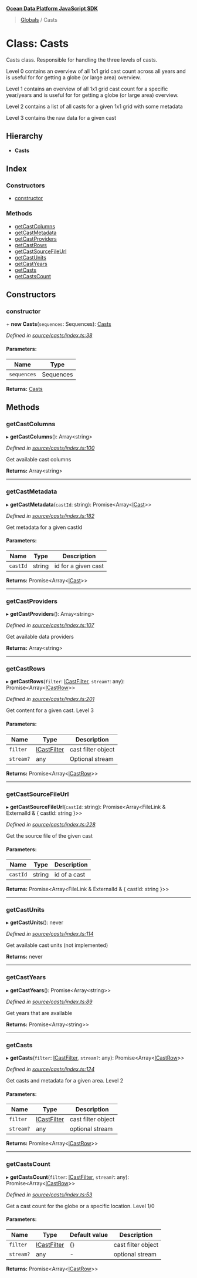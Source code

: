 **[Ocean Data Platform JavaScript SDK](../README.md)**

> [Globals](../README.md) / Casts

# Class: Casts

Casts class. Responsible for handling the three levels of casts.

Level 0 contains an overview of all 1x1 grid cast count across all years and is useful
for for getting a globe (or large area) overview.

Level 1 contains an overview of all 1x1 grid cast count for a specific year/years and is useful
for for getting a globe (or large area) overview.

Level 2 contains a list of all casts for a given 1x1 grid with some metadata

Level 3 contains the raw data for a given cast

## Hierarchy

* **Casts**

## Index

### Constructors

* [constructor](casts.md#constructor)

### Methods

* [getCastColumns](casts.md#getcastcolumns)
* [getCastMetadata](casts.md#getcastmetadata)
* [getCastProviders](casts.md#getcastproviders)
* [getCastRows](casts.md#getcastrows)
* [getCastSourceFileUrl](casts.md#getcastsourcefileurl)
* [getCastUnits](casts.md#getcastunits)
* [getCastYears](casts.md#getcastyears)
* [getCasts](casts.md#getcasts)
* [getCastsCount](casts.md#getcastscount)

## Constructors

### constructor

\+ **new Casts**(`sequences`: Sequences): [Casts](casts.md)

*Defined in [source/casts/index.ts:38](https://github.com/C4IROcean/odp-sdk-js/blob/0e2fd46/source/casts/index.ts#L38)*

#### Parameters:

Name | Type |
------ | ------ |
`sequences` | Sequences |

**Returns:** [Casts](casts.md)

## Methods

### getCastColumns

▸ **getCastColumns**(): Array\<string>

*Defined in [source/casts/index.ts:100](https://github.com/C4IROcean/odp-sdk-js/blob/0e2fd46/source/casts/index.ts#L100)*

Get available cast columns

**Returns:** Array\<string>

___

### getCastMetadata

▸ **getCastMetadata**(`castId`: string): Promise\<Array\<[ICast](../interfaces/icast.md)>>

*Defined in [source/casts/index.ts:182](https://github.com/C4IROcean/odp-sdk-js/blob/0e2fd46/source/casts/index.ts#L182)*

Get metadata for a given castId

#### Parameters:

Name | Type | Description |
------ | ------ | ------ |
`castId` | string | id for a given cast  |

**Returns:** Promise\<Array\<[ICast](../interfaces/icast.md)>>

___

### getCastProviders

▸ **getCastProviders**(): Array\<string>

*Defined in [source/casts/index.ts:107](https://github.com/C4IROcean/odp-sdk-js/blob/0e2fd46/source/casts/index.ts#L107)*

Get available data providers

**Returns:** Array\<string>

___

### getCastRows

▸ **getCastRows**(`filter`: [ICastFilter](../interfaces/icastfilter.md), `stream?`: any): Promise\<Array\<[ICastRow](../interfaces/icastrow.md)>>

*Defined in [source/casts/index.ts:201](https://github.com/C4IROcean/odp-sdk-js/blob/0e2fd46/source/casts/index.ts#L201)*

Get content for a given cast. Level 3

#### Parameters:

Name | Type | Description |
------ | ------ | ------ |
`filter` | [ICastFilter](../interfaces/icastfilter.md) | cast filter object |
`stream?` | any | Optional stream  |

**Returns:** Promise\<Array\<[ICastRow](../interfaces/icastrow.md)>>

___

### getCastSourceFileUrl

▸ **getCastSourceFileUrl**(`castId`: string): Promise\<Array\<FileLink & ExternalId & { castId: string  }>>

*Defined in [source/casts/index.ts:228](https://github.com/C4IROcean/odp-sdk-js/blob/0e2fd46/source/casts/index.ts#L228)*

Get the source file of the given cast

#### Parameters:

Name | Type | Description |
------ | ------ | ------ |
`castId` | string | id of a cast  |

**Returns:** Promise\<Array\<FileLink & ExternalId & { castId: string  }>>

___

### getCastUnits

▸ **getCastUnits**(): never

*Defined in [source/casts/index.ts:114](https://github.com/C4IROcean/odp-sdk-js/blob/0e2fd46/source/casts/index.ts#L114)*

Get available cast units (not implemented)

**Returns:** never

___

### getCastYears

▸ **getCastYears**(): Promise\<Array\<string>>

*Defined in [source/casts/index.ts:89](https://github.com/C4IROcean/odp-sdk-js/blob/0e2fd46/source/casts/index.ts#L89)*

Get years that are available

**Returns:** Promise\<Array\<string>>

___

### getCasts

▸ **getCasts**(`filter`: [ICastFilter](../interfaces/icastfilter.md), `stream?`: any): Promise\<Array\<[ICastRow](../interfaces/icastrow.md)>>

*Defined in [source/casts/index.ts:124](https://github.com/C4IROcean/odp-sdk-js/blob/0e2fd46/source/casts/index.ts#L124)*

Get casts and metadata for a given area. Level 2

#### Parameters:

Name | Type | Description |
------ | ------ | ------ |
`filter` | [ICastFilter](../interfaces/icastfilter.md) | cast filter object |
`stream?` | any | optional stream  |

**Returns:** Promise\<Array\<[ICastRow](../interfaces/icastrow.md)>>

___

### getCastsCount

▸ **getCastsCount**(`filter`: [ICastFilter](../interfaces/icastfilter.md), `stream?`: any): Promise\<Array\<[ICastRow](../interfaces/icastrow.md)>>

*Defined in [source/casts/index.ts:53](https://github.com/C4IROcean/odp-sdk-js/blob/0e2fd46/source/casts/index.ts#L53)*

Get a cast count for the globe or a specific location. Level 1/0

#### Parameters:

Name | Type | Default value | Description |
------ | ------ | ------ | ------ |
`filter` | [ICastFilter](../interfaces/icastfilter.md) | {} | cast filter object |
`stream?` | any | - | optional stream   |

**Returns:** Promise\<Array\<[ICastRow](../interfaces/icastrow.md)>>

